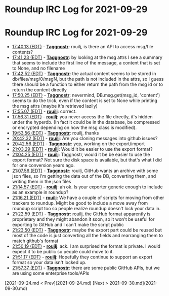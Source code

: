 # Roundup IRC Log for 2021-09-29 #
# Roundup IRC Log for 2021-09-29
* <a href="#17:40.13" id="17:40.13">17:40.13 (EDT)</a> - __[Taggnostr](https://github.com/Taggnostr)__: rouilj, is there an API to access msg/file contents?
* <a href="#17:41.23" id="17:41.23">17:41.23 (EDT)</a> - __[Taggnostr](https://github.com/Taggnostr)__: by looking at the msg attrs I see a summary that seems to include the first line of the message, a content that is set to None, and no filename
* <a href="#17:42.52" id="17:42.52">17:42.52 (EDT)</a> - __[Taggnostr](https://github.com/Taggnostr)__: the actual content seems to be stored in db/files/msg/0/msgN, but the path is not included in the attrs, so I guess there should be a function to either return the path from the msg id or to return the content directly
* <a href="#17:50.25" id="17:50.25">17:50.25 (EDT)</a> - __[Taggnostr](https://github.com/Taggnostr)__: nevermind, DB.msg.get(msg_id, 'content') seems to do the trick, even if the content is set to None while printing the msg attrs (maybe it's retrieved lazily)
* <a href="#17:55.07" id="17:55.07">17:55.07 (EDT)</a> - __[rouilj](https://github.com/rouilj)__: correct.
* <a href="#17:56.31" id="17:56.31">17:56.31 (EDT)</a> - __[rouilj](https://github.com/rouilj)__: you never access the file directly, it's hidden under the hyperdb. (In fact it could be in the database, be compressed or encrypted depending on how the msg class is modified).
* <a href="#19:53.56" id="19:53.56">19:53.56 (EDT)</a> - __[Taggnostr](https://github.com/Taggnostr)__: rouilj, thanks
* <a href="#20:42.32" id="20:42.32">20:42.32 (EDT)</a> - __[rouilj](https://github.com/rouilj)__: Are you cloning messages into github issues?
* <a href="#20:42.56" id="20:42.56">20:42.56 (EDT)</a> - __[Taggnostr](https://github.com/Taggnostr)__: yep, working on the export/import
* <a href="#21:03.29" id="21:03.29">21:03.29 (EDT)</a> - __[rouilj](https://github.com/rouilj)__: Would it be easier to use the export format?
* <a href="#21:04.25" id="21:04.25">21:04.25 (EDT)</a> - __[rouilj](https://github.com/rouilj)__: Taggnostr, would it be be easier to use the export format? Not sure the disk space is available, but that's what I did for one conversion years ago.
* <a href="#21:07.56" id="21:07.56">21:07.56 (EDT)</a> - __[Taggnostr](https://github.com/Taggnostr)__: rouilj, GitHub wants an archive with some json files, so I'm getting the data out of the DB, converting them, and writing them in the json files
* <a href="#21:14.57" id="21:14.57">21:14.57 (EDT)</a> - __[rouilj](https://github.com/rouilj)__: ah ok. Is your exporter generic enough to include as an example in roundup?
* <a href="#21:16.21" id="21:16.21">21:16.21 (EDT)</a> - __[rouilj](https://github.com/rouilj)__: We have a couple of scripts for moving from other trackers to roundup. Might be good to include a move away from roundup script too so people realize roundup doesn't lock your data in.
* <a href="#21:22.59" id="21:22.59">21:22.59 (EDT)</a> - __[Taggnostr](https://github.com/Taggnostr)__: rouilj, the GitHub format apparently is proprietary and they might abandon it soon, so it won't be useful for exporting to GitHub and I can't make the script public
* <a href="#21:23.50" id="21:23.50">21:23.50 (EDT)</a> - __[Taggnostr](https://github.com/Taggnostr)__: maybe the export part could be reused but most of the code is just converting all the fields and rearranging them to match github's format
* <a href="#21:50.19" id="21:50.19">21:50.19 (EDT)</a> - __[rouilj](https://github.com/rouilj)__: ack. I am surprised the format is private. I would expect it to be public so people could move to it.
* <a href="#21:51.17" id="21:51.17">21:51.17 (EDT)</a> - __[rouilj](https://github.com/rouilj)__: Hopefully they continue to support an export format so your data isn't locked up.
* <a href="#21:57.37" id="21:57.37">21:57.37 (EDT)</a> - __[Taggnostr](https://github.com/Taggnostr)__: there are some public GitHub APIs, but we are using some enterprise tools/APIs

<div class="inpage-footer">
[2021-09-24.md < Prev](2021-09-24.md)
[Next > 2021-09-30.md](2021-09-30.md)
</div>
